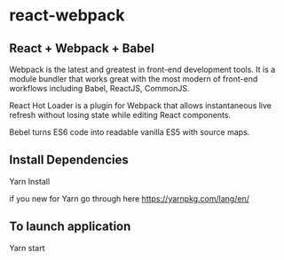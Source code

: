 # react-webpack
React + Webpack + Babel
-----------------------

Webpack is the latest and greatest in front-end development tools. It is a module bundler that works great with the most modern of front-end workflows including Babel, ReactJS, CommonJS.


React Hot Loader is a plugin for Webpack that allows instantaneous live refresh without losing state while editing React components.

Bebel turns ES6 code into readable vanilla ES5 with source maps.

Install Dependencies
--------------------
Yarn Install

if you new for Yarn go through here
https://yarnpkg.com/lang/en/

To launch application
---------------------
Yarn start


